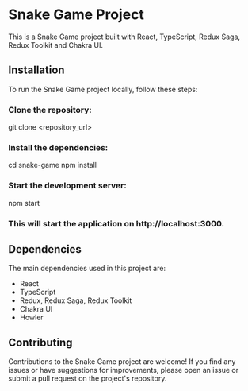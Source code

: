 # Snake Game Project
This is a Snake Game project built with React, TypeScript, Redux Saga, Redux Toolkit and Chakra UI.

## Installation
To run the Snake Game project locally, follow these steps:

### Clone the repository:

git clone <repository_url>

### Install the dependencies:

cd snake-game
npm install

### Start the development server:

npm start

### This will start the application on http://localhost:3000.

## Dependencies
The main dependencies used in this project are:

- React
- TypeScript
- Redux, Redux Saga, Redux Toolkit
- Chakra UI
- Howler

## Contributing
Contributions to the Snake Game project are welcome! If you find any issues or have suggestions for improvements, please open an issue or submit a pull request on the project's repository.
